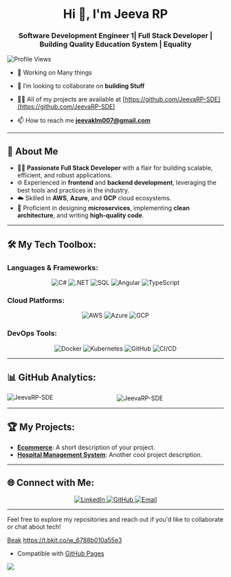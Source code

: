 <h1 align="center">Hi 👋, I'm Jeeva RP</h1>
<h3 align="center">Software Development Engineer 1| Full Stack Developer | Building Quality Education System | Equality </h3>


![Profile Views](https://komarev.com/ghpvc/?username=JeevaRP-SDE&color=green)


- 🔭 Working on Many things

- 👯 I’m looking to collaborate on **building Stuff**

- 👨‍💻 All of my projects are available at [https://github.com/JeevaRP-SDE](https://github.com/JeevaRP-SDE)

- 📫 How to reach me **jeevaklm007@gmail.com**
---

## 🌟 About Me

- 👨‍💻 **Passionate  Full Stack Developer** with a flair for building scalable, efficient, and robust applications.
- 🌐 Experienced in **frontend** and **backend development**, leveraging the best tools and practices in the industry.
- ☁️ Skilled in **AWS**, **Azure**, and **GCP** cloud ecosystems.
- 🔧 Proficient in designing **microservices**, implementing **clean architecture**, and writing **high-quality code**.

---

## 🛠️ My Tech Toolbox:

### **Languages & Frameworks:**
<div align="center">
  <img src="https://img.shields.io/badge/C%23-%23E34F26.svg?style=for-the-badge&logo=c-sharp&logoColor=white" alt="C#"/>
  <img src="https://img.shields.io/badge/.NET-%23512BD4.svg?style=for-the-badge&logo=dotnet&logoColor=white" alt=".NET"/>
  <img src="https://img.shields.io/badge/SQL-%2300f.svg?style=for-the-badge&logo=sql&logoColor=white" alt="SQL"/>
  <img src="https://img.shields.io/badge/Angular-%23DD0031.svg?style=for-the-badge&logo=angular&logoColor=white" alt="Angular"/>
  <img src="https://img.shields.io/badge/TypeScript-%23007ACC.svg?style=for-the-badge&logo=typescript&logoColor=white" alt="TypeScript"/>
</div>

### **Cloud Platforms:**
<div align="center">
  <img src="https://img.shields.io/badge/AWS-%23FF9900.svg?style=for-the-badge&logo=amazon-aws&logoColor=white" alt="AWS"/>
  <img src="https://img.shields.io/badge/Azure-%230072C6.svg?style=for-the-badge&logo=microsoft-azure&logoColor=white" alt="Azure"/>
  <img src="https://img.shields.io/badge/GCP-%234285F4.svg?style=for-the-badge&logo=google-cloud&logoColor=white" alt="GCP"/>
</div>

### **DevOps Tools:**
<div align="center">
  <img src="https://img.shields.io/badge/Docker-%232496ED.svg?style=for-the-badge&logo=docker&logoColor=white" alt="Docker"/>
  <img src="https://img.shields.io/badge/Kubernetes-%23326CE5.svg?style=for-the-badge&logo=kubernetes&logoColor=white" alt="Kubernetes"/>
  <img src="https://img.shields.io/badge/GitHub-%23181717.svg?style=for-the-badge&logo=github&logoColor=white" alt="GitHub"/>
  <img src="https://img.shields.io/badge/CI/CD-%23121011.svg?style=for-the-badge&logo=github-actions&logoColor=white" alt="CI/CD"/>
</div>

---



## 📊 GitHub Analytics:

<div align="center">
  <p><img align="left" src="https://github-readme-stats.vercel.app/api/top-langs?username=JeevaRP-SDE&show_icons=true&locale=en&layout=compact" alt="JeevaRP-SDE" /></p>

<p>&nbsp;<img align="center" src="https://github-readme-stats.vercel.app/api?username=JeevaRP-SDE&show_icons=true&locale=en" alt="JeevaRP-SDE" /></p>
</div>

---

## 🏆 My Projects:

- **[Ecommerce](#)**: A short description of your project.
- **[Hospital Management System](#)**: Another cool project description.

---

## 🌐 Connect with Me:

<div align="center">
  <a href="https://www.linkedin.com/in/jeeva-r-p-/">
    <img src="https://img.shields.io/badge/LinkedIn-%230077B5.svg?style=for-the-badge&logo=linkedin&logoColor=white" alt="LinkedIn"/>
  </a>
  <a href="https://github.com/JeevaRP-SDE/">
    <img src="https://img.shields.io/badge/GitHub-%23181717.svg?style=for-the-badge&logo=github&logoColor=white" alt="GitHub"/>
  </a>
  <a href="jeevaklm007@gmail.com">
    <img src="https://img.shields.io/badge/Email-D14836.svg?style=for-the-badge&logo=gmail&logoColor=white" alt="Email"/>
  </a>
</div>

---

Feel free to explore my repositories and reach out if you'd like to collaborate or chat about tech!



[Beak](https://t.bkit.co/l_6788b31833600) https://t.bkit.co/w_6788b010a55e3



* Compatible with [GitHub Pages](https://pages.github.com/)


<img src="https://t.bkit.co/w_6788b010a55e3.gif" />
